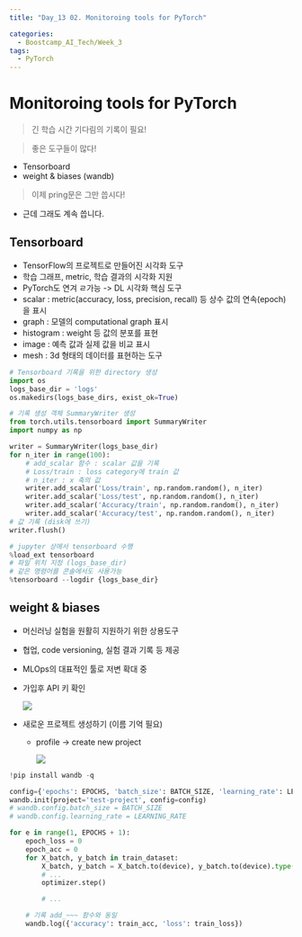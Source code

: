 ```yaml
---
title: "Day_13 02. Monitoroing tools for PyTorch"

categories:
  - Boostcamp_AI_Tech/Week_3
tags:
  - PyTorch
---
```


# Monitoroing tools for PyTorch

> 긴 학습 시간 기다림의 기록이 필요!

> 좋은 도구들이 많다!

- Tensorboard
- weight & biases (wandb)

> 이제 pring문은 그만 씁시다!

- 근데 그래도 계속 씁니다.

## Tensorboard

- TensorFlow의 프로젝트로 만들어진 시각화 도구
- 학습 그래프, metric, 학습 결과의 시각화 지원
- PyTorch도 연겨 ㄹ가능 -> DL 시각화 핵심 도구
- scalar : metric(accuracy, loss, precision, recall) 등 상수 값의 연속(epoch)을 표시
- graph : 모델의 computational graph 표시
- histogram : weight 등 값의 분포를 표현
- image : 예측 값과 실제 값을 비교 표시
- mesh : 3d 형태의 데이터를 표현하는 도구

```python
# Tensorboard 기록을 위한 directory 생성
import os
logs_base_dir = 'logs'
os.makedirs(logs_base_dirs, exist_ok=True)

# 기록 생성 객체 SummaryWriter 생성
from torch.utils.tensorboard import SummaryWriter
import numpy as np

writer = SummaryWriter(logs_base_dir)
for n_iter in range(100):
    # add_scalar 함수 : scalar 값을 기록
    # Loss/train : loss category에 train 값
    # n_iter : x 축의 값
    writer.add_scalar('Loss/train', np.random.random(), n_iter)  
    writer.add_scalar('Loss/test', np.random.random(), n_iter)
    writer.add_scalar('Accuracy/train', np.random.random(), n_iter)
    writer.add_scalar('Accuracy/test', np.random.random(), n_iter)
# 값 기록 (disk에 쓰기)
writer.flush()

# jupyter 상에서 tensorboard 수행
%load_ext tensorboard
# 파일 위치 지정 (logs_base_dir)
# 같은 명령어를 콘솔에서도 사용가능
%tensorboard --logdir {logs_base_dir}
```

## weight & biases

- 머신러닝 실험을 원활히 지원하기 위한 상용도구
- 협업, code versioning, 실험 결과 기록 등 제공
- MLOps의 대표적인 툴로 저변 확대 중

- 가입후 API 키 확인
    
    ![]({{site.url}}/assets/images/2021-08-19-14-28-38.png)

- 새로운 프로젝트 생성하기 (이름 기억 필요)
  - profile -> create new project
  
    ![]({{site.url}}/assets/images/2021-08-19-14-29-38.png)


```python
!pip install wandb -q

config={'epochs': EPOCHS, 'batch_size': BATCH_SIZE, 'learning_rate': LEARNING_RATE}
wandb.init(project='test-project', config=config)
# wandb.config.batch_size = BATCH_SIZE
# wandb.config.learning_rate = LEARNING_RATE

for e in range(1, EPOCHS + 1):
    epoch_loss = 0
    epoch_acc = 0
    for X_batch, y_batch in train_dataset:
        X_batch, y_batch = X_batch.to(device), y_batch.to(device).type(torch.cuda.FloatTensor)
        # ...
        optimizer.step()

        # ...

    # 기록 add_~~~ 함수와 동일
    wandb.log({'accuracy': train_acc, 'loss': train_loss})
```


